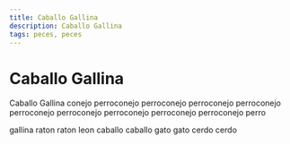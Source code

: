 ```yaml
---
title: Caballo Gallina
description: Caballo Gallina
tags: peces, peces
---
```


# Caballo Gallina

Caballo Gallina conejo perroconejo perroconejo perroconejo perroconejo perroconejo perroconejo perroconejo perroconejo perroconejo perro

gallina raton raton leon caballo caballo gato gato cerdo cerdo